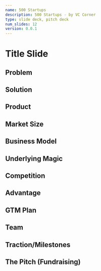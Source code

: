 ```yaml
---
name: 500 Startups
description: 500 Startups - by VC Corner
type: slide deck, pitch deck
num_slides: 12
version: 0.0.1
---
```


# Title Slide

## Problem

## Solution

## Product

## Market Size

## Business Model

## Underlying Magic

## Competition

## Advantage

## GTM Plan

## Team

## Traction/Milestones

## The Pitch (Fundraising)

